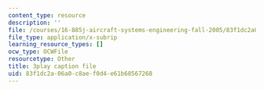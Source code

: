 ```yaml
---
content_type: resource
description: ''
file: /courses/16-885j-aircraft-systems-engineering-fall-2005/83f1dc2a06a0c8aef0d4e61b60567268_rV5eSoBqrsY.srt
file_type: application/x-subrip
learning_resource_types: []
ocw_type: OCWFile
resourcetype: Other
title: 3play caption file
uid: 83f1dc2a-06a0-c8ae-f0d4-e61b60567268
---
```

